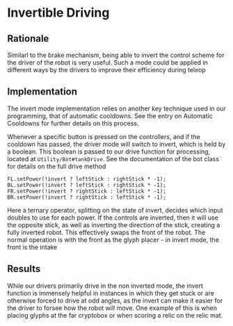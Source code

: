 # Invertible Driving

## Rationale
Similarl to the brake mechanism, being able to invert the control scheme for the driver of the robot is very useful. Such a mode could be applied in different ways by the drivers to improve their efficiency during teleop

## Implementation
The invert mode implementation relies on another key technique used in our programming, that of automatic cooldowns. See the entry on Automatic Cooldowns for further details on this process. 

Whenever a specific button is pressed on the controllers, and if the cooldown has passed, the driver mode will switch to invert, which is held by a boolean. This boolean is passed to our drive function for processing, located at `Utility/Bot#tankDrive`. See the documentation of the bot class for details on the full drive method

```
FL.setPower(!invert ? leftStick : rightStick * -1);
BL.setPower(!invert ? leftStick : rightStick * -1);
FR.setPower(!invert ? rightStick : leftStick * -1);
BR.setPower(!invert ? rightStick : leftStick * -1);
```

Here a ternary operator, splitting on the state of invert, decides which input doubles to use for each power. If the controls are inverted, then it will use the opposite stick, as well as inverting the direction of the stick, creating a fully inverted robot. This effectively swaps the front of the robot. The normal operation is with the front as the glyph placer - in invert mode, the front is the intake

## Results
While our drivers primarily drive in the non inverted mode, the invert function is immensely helpful in instances in which they get stuck or are otherwise forced to drive at odd angles, as the invert can make it easier for the driver to forsee how the robot will move. One example of this is when placing glyphs at the far cryptobox or when scoring a relic on the relic mat.

